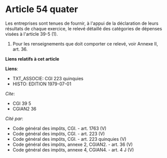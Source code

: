 # Article 54 quater

Les entreprises sont tenues de fournir, à l'appui de la déclaration de leurs résultats de chaque exercice, le relevé détaillé
des catégories de dépenses visées à l'article 39-5 (1).

1)  Pour les renseignements que doit comporter ce relevé, voir Annexe II, art. 36.

**Liens relatifs à cet article**

**Liens**:

  - TXT_ASSOCIE: CGI 223 quinquies
  - HISTO: EDITION 1979-07-01

_Cite_:

  - CGI 39 5
  - CGIAN2 36

_Cité par_:

  - Code général des impôts, CGI. - art. 1763 (V)
  - Code général des impôts, CGI. - art. 223 (V)
  - Code général des impôts, CGI. - art. 223 quinquies (V)
  - Code général des impôts, annexe 2, CGIAN2. - art. 36 (V)
  - Code général des impôts, annexe 4, CGIAN4. - art. 4 J (V)
